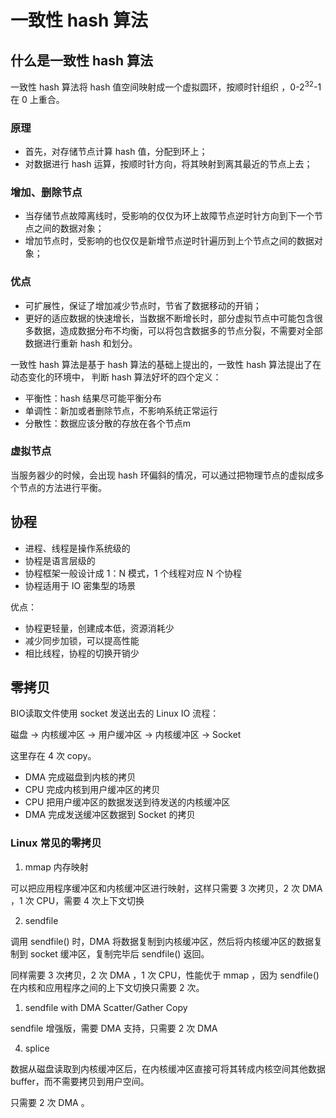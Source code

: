 # 一致性 hash 算法

## 什么是一致性 hash 算法

一致性 hash 算法将 hash 值空间映射成一个虚拟圆环，按顺时针组织 ，0-2<sup>32</sup>-1 在 0 上重合。

### 原理

- 首先，对存储节点计算 hash 值，分配到环上；
- 对数据进行 hash 运算，按顺时针方向，将其映射到离其最近的节点上去；

### 增加、删除节点

- 当存储节点故障离线时，受影响的仅仅为环上故障节点逆时针方向到下一个节点之间的数据对象；
- 增加节点时，受影响的也仅仅是新增节点逆时针遍历到上个节点之间的数据对象；

### 优点

- 可扩展性，保证了增加减少节点时，节省了数据移动的开销；
- 更好的适应数据的快速增长，当数据不断增长时，部分虚拟节点中可能包含很多数据，造成数据分布不均衡，可以将包含数据多的节点分裂，不需要对全部数据进行重新 hash 和划分。

一致性 hash 算法是基于 hash 算法的基础上提出的，一致性 hash 算法提出了在动态变化的环境中， 判断 hash 算法好坏的四个定义：

- 平衡性：hash 结果尽可能平衡分布
- 单调性：新加或者删除节点，不影响系统正常运行
- 分散性：数据应该分散的存放在各个节点m

### 虚拟节点

当服务器少的时候，会出现 hash 环偏斜的情况，可以通过把物理节点的虚拟成多个节点的方法进行平衡。

## 协程

- 进程、线程是操作系统级的
- 协程是语言层级的
- 协程框架一般设计成 1：N 模式，1 个线程对应 N 个协程
- 协程适用于 IO 密集型的场景

优点：

- 协程更轻量，创建成本低，资源消耗少
- 减少同步加锁，可以提高性能
- 相比线程，协程的切换开销少

## 零拷贝

BIO读取文件使用 socket 发送出去的 Linux  IO 流程：

磁盘 -> 内核缓冲区 -> 用户缓冲区 -> 内核缓冲区 -> Socket

这里存在 4 次 copy。

- DMA 完成磁盘到内核的拷贝
- CPU 完成内核到用户缓冲区的拷贝
- CPU 把用户缓冲区的数据发送到待发送的内核缓冲区
- DMA 完成发送缓冲区数据到 Socket 的拷贝

### Linux 常见的零拷贝

1. mmap 内存映射

可以把应用程序缓冲区和内核缓冲区进行映射，这样只需要 3 次拷贝，2 次 DMA ，1 次 CPU，需要 4 次上下文切换

2. sendfile

调用 sendfile() 时，DMA 将数据复制到内核缓冲区，然后将内核缓冲区的数据复制到 socket 缓冲区，复制完毕后 sendfile() 返回。

同样需要 3 次拷贝，2 次 DMA ，1 次 CPU，性能优于 mmap ，因为 sendfile() 在内核和应用程序之间的上下文切换只需要 2 次。

1. sendfile with DMA Scatter/Gather Copy

sendfile 增强版，需要 DMA 支持，只需要 2 次 DMA 

4. splice

数据从磁盘读取到内核缓冲区后，在内核缓冲区直接可将其转成内核空间其他数据 buffer，而不需要拷贝到用户空间。

只需要 2 次 DMA 。
